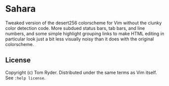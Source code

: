 Sahara
======

Tweaked version of the desert256 colorscheme for Vim without the clunky color detection code. More subdued status bars, tab bars, and line numbers, and some simple highlight grouping links to make HTML editing in particular look just a bit less visually noisy than it does with the original colorscheme.

License
-------

Copyright (c) Tom Ryder. Distributed under the same terms as Vim itself. See `:help license`.

